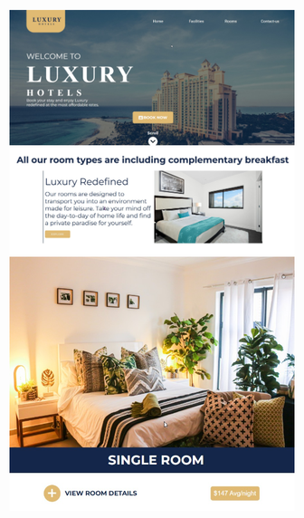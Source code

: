![Screenshoot](https://github.com/JuliaAris/Luxury-Hotel/blob/4c4d7935be6ebdc88346918f28e32eb7ba0df0ff/first_screen.jpg)
![Screenshoot](https://github.com/JuliaAris/Luxury-Hotel/blob/af74591e78f04437196c1aa8e569095a49695397/second_screen.jpg)
![Screenshoot](https://github.com/JuliaAris/Luxury-Hotel/blob/f345b1006591ee909c0ae33295b2de1bd4b27e96/third_screen.jpg)
